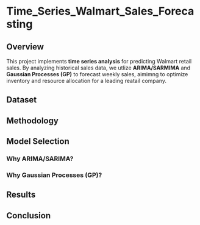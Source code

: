 # Time_Series_Walmart_Sales_Forecasting

## Overview

This project implements **time series analysis** for predicting Walmart retail sales. By analyzing historical sales data, we utlize **ARIMA/SARMIMA** and **Gaussian Processes (GP)** to forecast weekly sales, aimimng to optimize inventory and resource allocation for a leading reatail company. 

## Dataset


## Methodology

## Model Selection
### Why ARIMA/SARIMA?

### Why Gaussian Processes (GP)?


## Results


## Conclusion
